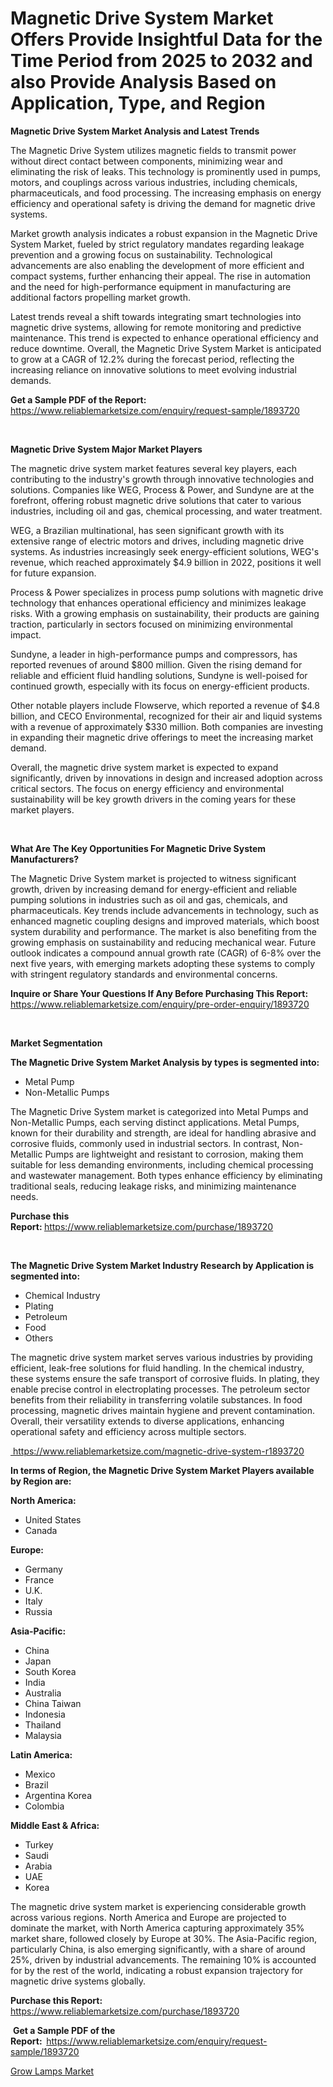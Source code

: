 <p><h1>Magnetic Drive System Market Offers Provide Insightful Data for the Time Period from 2025 to 2032 and also Provide Analysis Based on Application, Type, and Region</h1></p><p><strong>Magnetic Drive System Market Analysis and Latest Trends</strong></p>
<p><p>The Magnetic Drive System utilizes magnetic fields to transmit power without direct contact between components, minimizing wear and eliminating the risk of leaks. This technology is prominently used in pumps, motors, and couplings across various industries, including chemicals, pharmaceuticals, and food processing. The increasing emphasis on energy efficiency and operational safety is driving the demand for magnetic drive systems. </p><p>Market growth analysis indicates a robust expansion in the Magnetic Drive System Market, fueled by strict regulatory mandates regarding leakage prevention and a growing focus on sustainability. Technological advancements are also enabling the development of more efficient and compact systems, further enhancing their appeal. The rise in automation and the need for high-performance equipment in manufacturing are additional factors propelling market growth. </p><p>Latest trends reveal a shift towards integrating smart technologies into magnetic drive systems, allowing for remote monitoring and predictive maintenance. This trend is expected to enhance operational efficiency and reduce downtime. Overall, the Magnetic Drive System Market is anticipated to grow at a CAGR of 12.2% during the forecast period, reflecting the increasing reliance on innovative solutions to meet evolving industrial demands.</p></p>
<p><strong>Get a Sample PDF of the Report:&nbsp;</strong> <a href="https://www.reliablemarketsize.com/enquiry/request-sample/1893720?utm_campaign=2314&utm_medium=2&utm_source=Github&utm_content=ia&utm_term=23022025&utm_id=magnetic-drive-system">https://www.reliablemarketsize.com/enquiry/request-sample/1893720</a></p>
<p>&nbsp;</p>
<p><strong>Magnetic Drive System Major Market Players</strong></p>
<p><p>The magnetic drive system market features several key players, each contributing to the industry's growth through innovative technologies and solutions. Companies like WEG, Process & Power, and Sundyne are at the forefront, offering robust magnetic drive solutions that cater to various industries, including oil and gas, chemical processing, and water treatment.</p><p>WEG, a Brazilian multinational, has seen significant growth with its extensive range of electric motors and drives, including magnetic drive systems. As industries increasingly seek energy-efficient solutions, WEG's revenue, which reached approximately $4.9 billion in 2022, positions it well for future expansion.</p><p>Process & Power specializes in process pump solutions with magnetic drive technology that enhances operational efficiency and minimizes leakage risks. With a growing emphasis on sustainability, their products are gaining traction, particularly in sectors focused on minimizing environmental impact.</p><p>Sundyne, a leader in high-performance pumps and compressors, has reported revenues of around $800 million. Given the rising demand for reliable and efficient fluid handling solutions, Sundyne is well-poised for continued growth, especially with its focus on energy-efficient products.</p><p>Other notable players include Flowserve, which reported a revenue of $4.8 billion, and CECO Environmental, recognized for their air and liquid systems with a revenue of approximately $330 million. Both companies are investing in expanding their magnetic drive offerings to meet the increasing market demand.</p><p>Overall, the magnetic drive system market is expected to expand significantly, driven by innovations in design and increased adoption across critical sectors. The focus on energy efficiency and environmental sustainability will be key growth drivers in the coming years for these market players.</p></p>
<p>&nbsp;</p>
<p><strong>What Are The Key Opportunities For Magnetic Drive System Manufacturers?</strong></p>
<p><p>The Magnetic Drive System market is projected to witness significant growth, driven by increasing demand for energy-efficient and reliable pumping solutions in industries such as oil and gas, chemicals, and pharmaceuticals. Key trends include advancements in technology, such as enhanced magnetic coupling designs and improved materials, which boost system durability and performance. The market is also benefiting from the growing emphasis on sustainability and reducing mechanical wear. Future outlook indicates a compound annual growth rate (CAGR) of 6-8% over the next five years, with emerging markets adopting these systems to comply with stringent regulatory standards and environmental concerns.</p></p>
<p><strong>Inquire or Share Your Questions If Any Before Purchasing This Report:</strong> <a href="https://www.reliablemarketsize.com/enquiry/pre-order-enquiry/1893720?utm_campaign=2314&utm_medium=2&utm_source=Github&utm_content=ia&utm_term=23022025&utm_id=magnetic-drive-system">https://www.reliablemarketsize.com/enquiry/pre-order-enquiry/1893720</a></p>
<p>&nbsp;</p>
<p><strong>Market Segmentation</strong></p>
<p><strong>The Magnetic Drive System Market Analysis by types is segmented into:</strong></p>
<p><ul><li>Metal Pump</li><li>Non-Metallic Pumps</li></ul></p>
<p><p>The Magnetic Drive System market is categorized into Metal Pumps and Non-Metallic Pumps, each serving distinct applications. Metal Pumps, known for their durability and strength, are ideal for handling abrasive and corrosive fluids, commonly used in industrial sectors. In contrast, Non-Metallic Pumps are lightweight and resistant to corrosion, making them suitable for less demanding environments, including chemical processing and wastewater management. Both types enhance efficiency by eliminating traditional seals, reducing leakage risks, and minimizing maintenance needs.</p></p>
<p><strong>Purchase this Report:&nbsp;</strong><a href="https://www.reliablemarketsize.com/purchase/1893720?utm_campaign=2314&utm_medium=2&utm_source=Github&utm_content=ia&utm_term=23022025&utm_id=magnetic-drive-system">https://www.reliablemarketsize.com/purchase/1893720</a></p>
<p>&nbsp;</p>
<p><strong>The Magnetic Drive System Market Industry Research by Application is segmented into:</strong></p>
<p><ul><li>Chemical Industry</li><li>Plating</li><li>Petroleum</li><li>Food</li><li>Others</li></ul></p>
<p><p>The magnetic drive system market serves various industries by providing efficient, leak-free solutions for fluid handling. In the chemical industry, these systems ensure the safe transport of corrosive fluids. In plating, they enable precise control in electroplating processes. The petroleum sector benefits from their reliability in transferring volatile substances. In food processing, magnetic drives maintain hygiene and prevent contamination. Overall, their versatility extends to diverse applications, enhancing operational safety and efficiency across multiple sectors.</p></p>
<p><a href="https://www.reliablemarketsize.com/magnetic-drive-system-r1893720?utm_campaign=2314&utm_medium=2&utm_source=Github&utm_content=ia&utm_term=23022025&utm_id=magnetic-drive-system">&nbsp;https://www.reliablemarketsize.com/magnetic-drive-system-r1893720</a></p>
<p><strong>In terms of Region, the Magnetic Drive System Market Players available by Region are:</strong></p>
<p>
    <p> <strong> North America: </strong>
        <ul>
            <li>United States</li>
            <li>Canada</li>
        </ul>
        </p> 
    <p> <strong> Europe: </strong>
        <ul>
            <li>Germany</li>
            <li>France</li>
            <li>U.K.</li>
            <li>Italy</li>
            <li>Russia</li>
        </ul>
        </p> 
    <p> <strong> Asia-Pacific: </strong>
        <ul>
            <li>China</li>
            <li>Japan</li>
            <li>South Korea</li>
            <li>India</li>
            <li>Australia</li>
            <li>China Taiwan</li>
            <li>Indonesia</li>
            <li>Thailand</li>
            <li>Malaysia</li>
        </ul>
        </p> 
    <p> <strong> Latin America: </strong>
        <ul>
            <li>Mexico</li>
            <li>Brazil</li>
            <li>Argentina Korea</li>
            <li>Colombia</li>
        </ul>
        </p> 
    <p> <strong> Middle East & Africa: </strong>
        <ul>
            <li>Turkey</li>
            <li>Saudi</li>
            <li>Arabia</li>
            <li>UAE</li>
            <li>Korea</li>
        </ul>
    </p>
    </p>
<p><p>The magnetic drive system market is experiencing considerable growth across various regions. North America and Europe are projected to dominate the market, with North America capturing approximately 35% market share, followed closely by Europe at 30%. The Asia-Pacific region, particularly China, is also emerging significantly, with a share of around 25%, driven by industrial advancements. The remaining 10% is accounted for by the rest of the world, indicating a robust expansion trajectory for magnetic drive systems globally.</p></p>
<p><strong>Purchase this Report: </strong><a href="https://www.reliablemarketsize.com/purchase/1893720?utm_campaign=2314&utm_medium=2&utm_source=Github&utm_content=ia&utm_term=23022025&utm_id=magnetic-drive-system">https://www.reliablemarketsize.com/purchase/1893720</a></p>
<p>&nbsp;<strong>Get a Sample PDF of the Report:&nbsp;&nbsp;</strong><a href="https://www.reliablemarketsize.com/enquiry/request-sample/1893720?utm_campaign=2314&utm_medium=2&utm_source=Github&utm_content=ia&utm_term=23022025&utm_id=magnetic-drive-system">https://www.reliablemarketsize.com/enquiry/request-sample/1893720</a></p>
<p><strong></strong></p>
<p><p><a href="https://github.com/lehumiston1971679/Market-Research-Report-List-1/blob/main/grow-lamps-market.md?utm_campaign=2314&utm_medium=2&utm_source=Github&utm_content=ia&utm_term=23022025&utm_id=magnetic-drive-system">Grow Lamps Market</a></p></p>